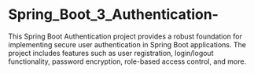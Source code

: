 # Spring_Boot_3_Authentication-
This Spring Boot Authentication project provides a robust foundation for implementing secure user authentication in Spring Boot applications. The project includes features such as user registration, login/logout functionality, password encryption, role-based access control, and more.
